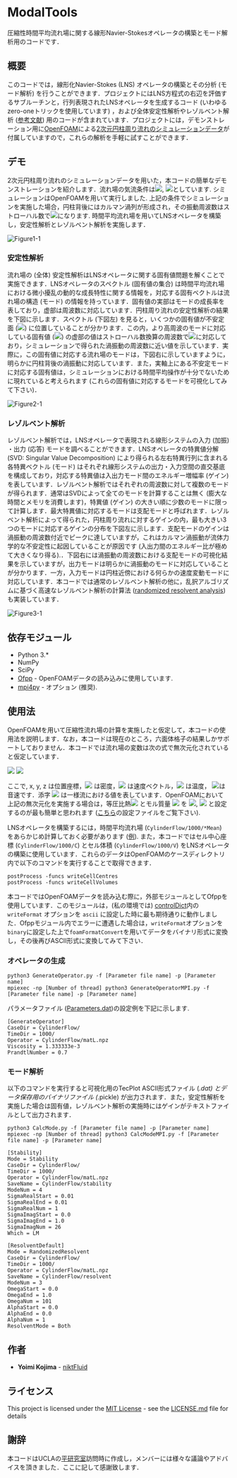 # ModalTools
圧縮性時間平均流れ場に関する線形Navier-Stokesオペレータの構築とモード解析用のコードです．


## 概要
このコードでは，線形化Navier-Stokes (LNS) オペレータの構築とその分析 (モード解析) を行うことができます．プロジェクトにはLNS方程式の右辺を評価するサブルーチンと，行列表現されたLNSオペレータを生成するコード (いわゆるzero-oneトリックを使用しています) ，および全体安定性解析やレゾルベント解析 ([参考文献](https://doi.org/10.2514/1.J056060)) 用のコードが含まれています．プロジェクトには，デモンストレーション用に[OpenFOAM](https://www.openfoam.com/)による[2次元円柱周り流れのシミュレーションデータ](CylinderFlow)が付属していますので，これらの解析を手軽に試すことができます．


## デモ
2次元円柱周り流れのシミュレーションデータを用いた，本コードの簡単なデモンストレーションを紹介します．流れ場の気流条件は<img src="https://latex.codecogs.com/gif.latex?Re=150">, <img src="https://latex.codecogs.com/gif.latex?M_\infty=0.2">としています. シミュレーションはOpenFOAMを用いて実行しました. 上記の条件でシミュレーションを実施した場合，円柱背後にはカルマン渦列が形成され，その振動周波数はストローハル数で<img src="https://latex.codecogs.com/gif.latex?St=0.178">になります. 時間平均流れ場を用いてLNSオペレータを構築し，安定性解析とレゾルベント解析を実施します．

![Figure1-1](https://user-images.githubusercontent.com/47338366/75612946-26982980-5add-11ea-97c5-cc24cd3bc953.png)


### 安定性解析
流れ場の (全体) 安定性解析はLNSオペレータに関する固有値問題を解くことで実施できます．LNSオペレータのスペクトル (固有値の集合) は時間平均流れ場における微小擾乱の動的な成長特性に関する情報を，対応する固有ベクトルは流れ場の構造 (モード) の情報を持っています．固有値の実部はモードの成長率を表しており，虚部は周波数に対応しています．円柱周り流れの安定性解析の結果を下図に示します．スペクトル (下図左) を見ると，いくつかの固有値が不安定面 (<img src="https://latex.codecogs.com/gif.latex?{\rm&space;Re}(\lambda)&space;>&space;0">) に位置していることが分かります．この内，より高周波のモードに対応している固有値 (<img src="https://latex.codecogs.com/gif.latex?\lambda&space;=&space;7.25&space;\times&space;10^{-3}&space;&plus;&space;0.208i">) の虚部の値はストローハル数換算の周波数で<img src="https://latex.codecogs.com/gif.latex?St=0.165">に対応しており，シミュレーションで得られた渦振動の周波数に近い値を示しています．実際に，この固有値に対応する流れ場のモードは，下図右に示していますように，明らかに円柱背後の渦振動に対応しています．また，実軸上にある不安定モードに対応する固有値は，シミュレーションにおける時間平均操作が十分でないために現れていると考えられます (これらの固有値に対応するモードを可視化してみて下さい)．

![Figure2-1](https://user-images.githubusercontent.com/47338366/75613193-b2ab5080-5adf-11ea-94dc-2ba803502a39.png)


### レゾルベント解析
レゾルベント解析では，LNSオペレータで表現される線形システムの入力 (加振) ・出力 (応答) モードを調べることができます．LNSオペレータの特異値分解 (SVD: Singular Value Decomposition) により得られる左右特異行列に含まれる各特異ベクトル (モード) はそれぞれ線形システムの出力・入力空間の直交基底を構成しており，対応する特異値は入出力モード間のエネルギー増幅率 (ゲイン) を表しています．レゾルベント解析ではそれぞれの周波数に対して複数のモードが得られます．通常はSVDによって全てのモードを計算することは無く (膨大な時間とメモリを消費します)，特異値 (ゲイン) の大きい順に少数のモードに限って計算します．最大特異値に対応するモードは支配モードと呼ばれます．レゾルベント解析によって得られた，円柱周り流れに対するゲインの内，最も大きい3つのモードに対応するゲインの分布を下図左に示します．支配モードのゲインは渦振動の周波数付近でピークに達していますが，これはカルマン渦振動が流体力学的な不安定性に起因していることが原因です (入出力間のエネルギー比が極めて大きくなり得る).．下図右には渦振動の周波数における支配モードの可視化結果を示していますが，出力モードは明らかに渦振動のモードに対応していることが分かります．一方，入力モードは円柱近傍における何らかの速度変動モードに対応しています．本コードでは通常のレゾルベント解析の他に，乱択アルゴリズムに基づく高速なレゾルベント解析の計算法 ([randomized resolvent analysis](https://arxiv.org/abs/1902.01458)) も実装しています．

![Figure3-1](https://user-images.githubusercontent.com/47338366/75613466-e340b980-5ae2-11ea-960e-13f0339524d6.png)


## 依存モジュール
* Python 3.*
* NumPy 
* SciPy
* [Ofpp](https://github.com/dayigu/ofpp) - OpenFOAMデータの読み込みに使用しています.
* [mpi4py](https://mpi4py.readthedocs.io/en/stable/) - オプション (推奨).

## 使用法
OpenFOAMを用いて圧縮性流れ場の計算を実施したと仮定して，本コードの使用法を説明します．なお，本コードは現在のところ，六面体格子の結果しかサポートしておりません．本コードでは流れ場の変数は次の式で無次元化されていると仮定しています．

<img src="https://latex.codecogs.com/gif.latex?x&space;=&space;\frac{\widetilde{x}}{L},&space;\:&space;y&space;=&space;\frac{\widetilde{y}}{L},&space;\:&space;z&space;=&space;\frac{\widetilde{z}}{L}">
<img src="https://latex.codecogs.com/gif.latex?\rho&space;=&space;\frac{\widetilde{\rho}}{\rho_\infty},&space;\:&space;u&space;=&space;\frac{\widetilde{u}}{a_\infty},&space;\:&space;T&space;=&space;\frac{\widetilde{T}}{T_\infty}">

ここで, x, y, z は位置座標，<img src="https://latex.codecogs.com/gif.latex?\rho"> は密度，<img src="https://latex.codecogs.com/gif.latex?u"> は速度ベクトル，<img src="https://latex.codecogs.com/gif.latex?T"> は温度， <img src="https://latex.codecogs.com/gif.latex?a">は音速です．添字 <img src="https://latex.codecogs.com/gif.latex?\infty"> は一様流における値を表しています．OpenFOAMにおいて上記の無次元化を実施する場合は，等圧比熱<img src="https://latex.codecogs.com/gif.latex?c_p"> とモル質量 <img src="https://latex.codecogs.com/gif.latex?M"> を <img src="https://latex.codecogs.com/gif.latex?c_p=2.5">, <img src="https://latex.codecogs.com/gif.latex?M=11640.3"> と設定するのが最も簡単と思われます ([こちら](CylinderFlow/constant/thermophysicalProperties)の設定ファイルをご覧下さい). 

LNSオペレータを構築するには，時間平均流れ場 (`CylinderFlow/1000/*Mean`) をあらかじめ計算しておく必要があります ([例](CylinderFlow/1000)). また，本コードではセル中心座標 (`CylinderFlow/1000/C`) とセル体積 (`CylinderFlow/1000/V`) をLNSオペレータの構築に使用しています．これらのデータはOpenFOAMのケースディレクトリ内で以下のコマンドを実行することで取得できます．
```
postProcess -funcs writeCellCentres 
postProcess -funcs writeCellVolumes
```

本コードではOpenFOAMデータを読み込む際に，外部モジュールとしてOfppを使用しています．このモジュールは，(私の環境では) [controlDict](CylinderFlow/system/controlDict)内の `writeFormat` オプションを `ascii` に設定した時に最も期待通りに動作しました．Ofppモジュール内でエラーに遭遇した場合は，`writeFormat`オプションを`binary`に設定した上で`foamFormatConvert`を用いてデータをバイナリ形式に変換し，その後再びASCII形式に変換してみて下さい．


### オペレータの生成
```
python3 GenerateOperator.py -f [Parameter file name] -p [Parameter name]
mpiexec -np [Number of thread] python3 GenerateOperatorMPI.py -f [Parameter file name] -p [Parameter name]
```

パラメータファイル ([Parameters.dat](Parameters.dat))の設定例を下記に示します.
```
[GenerateOperator]
CaseDir = CylinderFlow/
TimeDir = 1000/
Operator = CylinderFlow/matL.npz
Viscosity = 1.333333e-3
PrandtlNumber = 0.7
```


### モード解析
以下のコマンドを実行すると可視化用のTecPlot ASCII形式ファイル (*.dat) とデータ保存用のバイナリファイル (*.pickle) が出力されます．また，安定性解析を実施した場合は固有値，レゾルベント解析の実施時にはゲインがテキストファイルとして出力されます．
```
python3 CalcMode.py -f [Parameter file name] -p [Parameter name]
mpiexec -np [Number of thread] python3 CalcModeMPI.py -f [Parameter file name] -p [Parameter name]
```

```
[Stability]
Mode = Stability
CaseDir = CylinderFlow/
TimeDir = 1000/
Operator = CylinderFlow/matL.npz
SaveName = CylinderFlow/stability
ModeNum = 4
SigmaRealStart = 0.01
SigmaRealEnd = 0.01
SigmaRealNum = 1
SigmaImagStart = 0.0
SigmaImagEnd = 1.0
SigmaImagNum = 26
Which = LM
```

```
[ResolventDefault]
Mode = RandomizedResolvent
CaseDir = CylinderFlow/
TimeDir = 1000/
Operator = CylinderFlow/matL.npz
SaveName = CylinderFlow/resolvent
ModeNum = 3
OmegaStart = 0.0
OmegaEnd = 1.0
OmegaNum = 101
AlphaStart = 0.0
AlphaEnd = 0.0
AlphaNum = 1
ResolventMode = Both
```


## 作者
* **Yoimi Kojima** - [niktFluid](https://github.com/niktFluid)


## ライセンス

This project is licensed under the [MIT License](https://github.com/tcnksm/tool/blob/master/LICENCE) - see the [LICENSE.md](LICENSE) file for details


## 謝辞

本コードはUCLAの[平研究室](http://www.seas.ucla.edu/fluidflow/group.html)訪問時に作成し，メンバーには様々な議論やアドバイスを頂きました．ここに記して感謝致します．
